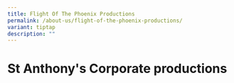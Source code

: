 ```yaml
---
title: Flight Of The Phoenix Productions
permalink: /about-us/flight-of-the-phoenix-productions/
variant: tiptap
description: ""
---
```

<h1>St Anthony's Corporate productions </h1>
<p></p>
